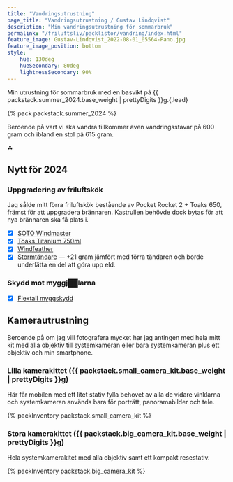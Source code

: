 ```yaml
---
title: "Vandringsutrustning"
page_title: "Vandringsutrustning / Gustav Lindqvist"
description: "Min vandringsutrustning för sommarbruk"
permalink: "/friluftsliv/packlistor/vandring/index.html"
feature_image: Gustav-Lindqvist_2022-08-01_05564-Pano.jpg
feature_image_position: bottom
style:
    hue: 130deg
    hueSecondary: 80deg
    lightnessSecondary: 90%
---
```


Min utrustning för sommarbruk med en basvikt på {{ packstack.summer_2024.base_weight | prettyDigits }}g.{.lead}

{% pack packstack.summer_2024 %}

Beroende på vart vi ska vandra tillkommer även vandringsstavar på 600 gram och ibland en stol på 615 gram.

<p class="fleuron" aria-hidden="true">☘</p>

## Nytt för 2024

### Uppgradering av friluftskök

Jag sålde mitt förra friluftskök bestående av Pocket Rocket 2 + Toaks 650, främst för att uppgradera brännaren. Kastrullen behövde dock bytas för att nya brännaren ska få plats i.

 * [x] [SOTO Windmaster](https://uthuset.nu/sv/artiklar/windmaster-with-4flex.html)
 * [x] [Toaks Titanium 750ml](https://www.fjallsport.se/titanium-750-ml-pot.html)
 * [x] [Windfeather](https://hfshop.se/ultralatt/windfeater)
 * [x] [Stormtändare](https://corax-store.se/sv/clawgear/clawgear-mkii-storm-pocket-lighter.html) — +21 gram jämfört med förra tändaren och borde underlätta en del att göra upp eld.

 ### Skydd mot myggj██larna

 * [x] [Flextail myggskydd](https://www.flextail.com/products/light-repel?variant=43108221550839)


## Kamerautrustning

Beroende på om jag vill fotografera mycket har jag antingen med hela mitt kit med alla objektiv till systemkameran eller bara systemkameran plus ett objektiv och min smartphone.

### Lilla kamerakittet ({{ packstack.small_camera_kit.base_weight | prettyDigits }}g)

Här får mobilen med ett litet stativ fylla behovet av alla de vidare vinklarna och systemkameran används bara för porträtt, panoramabilder och tele.

{% packInventory packstack.small_camera_kit %}

### Stora kamerakittet ({{ packstack.big_camera_kit.base_weight | prettyDigits }}g)

Hela systemkamerakitet med alla objektiv samt ett kompakt resestativ.

{% packInventory packstack.big_camera_kit %}
